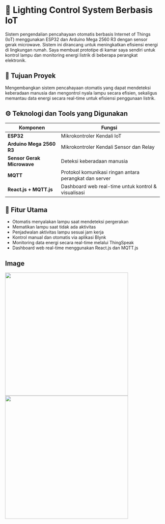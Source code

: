 # 🔆 Lighting Control System Berbasis IoT

Sistem pengendalian pencahayaan otomatis berbasis Internet of Things (IoT) menggunakan ESP32 dan Arduino Mega 2560 R3 dengan sensor gerak microwave. Sistem ini dirancang untuk meningkatkan efisiensi energi di lingkungan rumah. Saya membuat prototipe di kamar saya sendiri untuk kontrol lampu dan monitoring energi listrik di beberapa perangkat elektronik.

## 🎯 Tujuan Proyek

Mengembangkan sistem pencahayaan otomatis yang dapat mendeteksi keberadaan manusia dan mengontrol nyala lampu secara efisien, sekaligus memantau data energi secara real-time untuk efisiensi penggunaan listrik.

## ⚙️ Teknologi dan Tools yang Digunakan

| Komponen | Fungsi |
|----------|--------|
| **ESP32** | Mikrokontroler Kendali IoT |
| **Arduino Mega 2560 R3** | Mikrokontroler Kendali Sensor dan Relay |
| **Sensor Gerak Microwave** | Deteksi keberadaan manusia |
| **MQTT** | Protokol komunikasi ringan antara perangkat dan server |
| **React.js + MQTT.js** | Dashboard web real-time untuk kontrol & visualisasi |


## 🚀 Fitur Utama

- Otomatis menyalakan lampu saat mendeteksi pergerakan
- Mematikan lampu saat tidak ada aktivitas
- Penjadwalan aktivitas lampu sesuai jam kerja
- Kontrol manual dan otomatis via aplikasi Blynk
- Monitoring data energi secara real-time melalui ThingSpeak
- Dashboard web real-time menggunakan React.js dan MQTT.js

## Image
  <img src="https://github.com/user-attachments/assets/8cbf1d1c-2f83-4ac7-823c-011c7763b3a4" width="400" height="auto"/>
  <img src="https://github.com/user-attachments/assets/089bd112-848e-442c-b40f-1d958e234cf8" width="400" height="auto"/>


